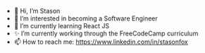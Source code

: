 - 👋 Hi, I’m Stason
- 👀 I’m interested in becoming a Software Engineer
- 🌱 I’m currently learning React JS
- ✨ I’m currently working through the FreeCodeCamp curriculum
- 📫 How to reach me: https://www.linkedin.com/in/stasonfox

<!---
StasonFox/StasonFox is a ✨ special ✨ repository because its `README.md` (this file) appears on your GitHub profile.
You can click the Preview link to take a look at your changes.
--->
